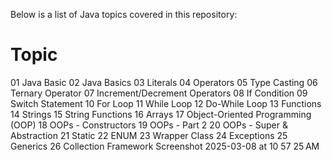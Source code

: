 Below is a list of Java topics covered in this repository:

#	Topic
01	Java Basic
02	Java Basics
03	Literals
04	Operators
05	Type Casting
06	Ternary Operator
07	Increment/Decrement Operators
08	If Condition
09	Switch Statement
10	For Loop
11	While Loop
12	Do-While Loop
13	Functions
14	Strings
15	String Functions
16	Arrays
17	Object-Oriented Programming (OOP)
18	OOPs - Constructors
19	OOPs - Part 2
20	OOPs - Super & Abstraction
21	Static
22	ENUM
23	Wrapper Class
24	Exceptions
25	Generics
26	Collection Framework
Screenshot 2025-03-08 at 10 57 25 AM
